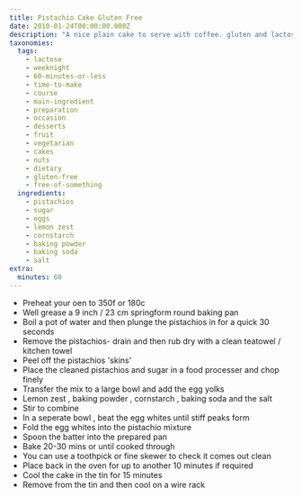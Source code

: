 ```yaml
---
title: Pistachio Cake Gluten Free
date: 2010-01-24T00:00:00.000Z
description: "A nice plain cake to serve with coffee. gluten and lactose free.\r\nfrom a vegetarian cookbook- the vegetarian little big book\r\nfor a hint on shelling pistachios- see\r\nhttp://news.google.com/newspapers?nid=1960&dat=20021211&id=nbstaaaaibaj&sjid=foofaaaaibaj&pg=5554,2867999"
taxonomies:
  tags:
    - lactose
    - weeknight
    - 60-minutes-or-less
    - time-to-make
    - course
    - main-ingredient
    - preparation
    - occasion
    - desserts
    - fruit
    - vegetarian
    - cakes
    - nuts
    - dietary
    - gluten-free
    - free-of-something
  ingredients:
    - pistachios
    - sugar
    - eggs
    - lemon zest
    - cornstarch
    - baking powder
    - baking soda
    - salt
extra:
  minutes: 60
---
```

 - Preheat your oen to 350f or 180c
 - Well grease a 9 inch / 23 cm springform round baking pan
 - Boil a pot of water and then plunge the pistachios in for a quick 30 seconds
 - Remove the pistachios- drain and then rub dry with a clean teatowel / kitchen towel
 - Peel off the pistachios 'skins'
 - Place the cleaned pistachios and sugar in a food processer and chop finely
 - Transfer the mix to a large bowl and add the egg yolks
 - Lemon zest , baking powder , cornstarch , baking soda and the salt
 - Stir to combine
 - In a seperate bowl , beat the egg whites until stiff peaks form
 - Fold the egg whites into the pistachio mixture
 - Spoon the batter into the prepared pan
 - Bake 20-30 mins or until cooked through
 - You can use a toothpick or fine skewer to check it comes out clean
 - Place back in the oven for up to another 10 minutes if required
 - Cool the cake in the tin for 15 minutes
 - Remove from the tin and then cool on a wire rack
